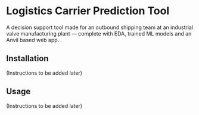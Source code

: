 # Logistics Carrier Prediction Tool
A decision support tool made for an outbound shipping team at an industrial valve manufacturing plant — complete with EDA, trained ML models and an Anvil based web app.

## Installation
(Instructions to be added later)

## Usage
(Instructions to be added later)

